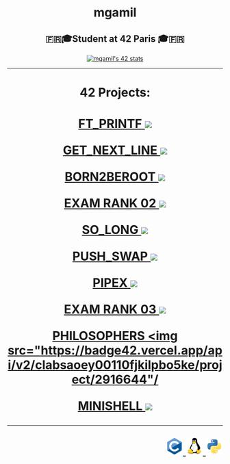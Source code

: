 <h1 align="center"><strong>mgamil</strong></h1>
<h2 align="center">🇫🇷🎓Student at 42 Paris 🎓🇫🇷</h2>

<p align="center"> <a href="https://profile.intra.42.fr/users/mgamil"><img src="https://badge42.vercel.app/api/v2/clabsaoey00110fjkilpbo5ke/stats?cursusId=21&coalitionId=48" alt="mgamil's 42 stats" /></a></p>
<hr>
<h1 align="center">42 Projects:</h1>
<h1 align="center">

<a href="https://github.com/mohazerro/ft_printf">FT_PRINTF  <img src="https://badge42.vercel.app/api/v2/clabsaoey00110fjkilpbo5ke/project/2871848"/></a>
</p>

<a href="https://github.com/mohazerro/get_next_line">GET_NEXT_LINE  <img src="https://badge42.vercel.app/api/v2/clabsaoey00110fjkilpbo5ke/project/2871848"/></a>

<a href="https://github.com/mohazerro/born2beroot">BORN2BEROOT  <img src="https://badge42.vercel.app/api/v2/clabsaoey00110fjkilpbo5ke/project/2871849"/></a>

<a href="https://github.com/mohazerro/">EXAM RANK 02  <img src="https://badge42.vercel.app/api/v2/clabsaoey00110fjkilpbo5ke/project/2881389"/></a>

<a href="https://github.com/mohazerro/so_long">SO_LONG <img src="https://badge42.vercel.app/api/v2/clabsaoey00110fjkilpbo5ke/project/2884006"/></a>

<a href="https://github.com/mohazerro/push_swap">PUSH_SWAP <img src="https://badge42.vercel.app/api/v2/clabsaoey00110fjkilpbo5ke/project/2884007"/></a>

<a href="https://github.com/mohazerro/pipex">PIPEX <img src="https://badge42.vercel.app/api/v2/clabsaoey00110fjkilpbo5ke/project/2907660"/></a>

<a href="https://github.com/mohazerro">EXAM RANK 03 <img src="https://badge42.vercel.app/api/v2/clabsaoey00110fjkilpbo5ke/project/2916643"/></a>

<a href="https://github.com/mohazerro/philosophers">PHILOSOPHERS <img src="https://badge42.vercel.app/api/v2/clabsaoey00110fjkilpbo5ke/project/2916644"/</a>

<a href="https://github.com/mohazerro">MINISHELL <img src="https://badge42.vercel.app/api/v2/clabsaoey00110fjkilpbo5ke/project/2922423"/></a>

<hr>
<p align="right"> <a href="https://www.cprogramming.com/" target="_blank" rel="noreferrer"> <img src="https://raw.githubusercontent.com/devicons/devicon/master/icons/c/c-original.svg" alt="c" width="40" height="40"/> </a> <a href="https://www.linux.org/" target="_blank" rel="noreferrer"> <img src="https://raw.githubusercontent.com/devicons/devicon/master/icons/linux/linux-original.svg" alt="linux" width="40" height="40"/> </a> <a href="https://www.python.org" target="_blank" rel="noreferrer"> <img src="https://raw.githubusercontent.com/devicons/devicon/master/icons/python/python-original.svg" alt="python" width="40" height="40"/> </a> </p>



